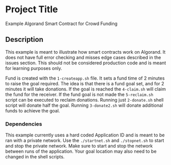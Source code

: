 # Project Title

Example Algorand Smart Contract for Crowd Funding

## Description
This example is meant to illustrate how smart contracts work on Algorand. It does not have full error checking and misses edge cases described in the issues section. This should not be considered production code and is meant for learning purposes only.

Fund is created with the `1-createapp.sh` file. It sets a fund time of 2 minutes to raise the goal required.
The idea is that there is a fund goal set, and for 2 minutes it will take donations. If the goal is reached the `4-claim.sh` will claim the fund for the receiver. If the fund goal is not made the `5-reclaim.sh` script can be executed to reclaim donations. Running just `2-donate.sh` shell script will donate half the goal. Running `3-donate2.sh` will donate additional funds to achieve the goal.


### Dependencies
This example currently uses a hard coded Application ID and is meant to be ran with a private network. Use the `./startnet.sh` and `./stopnet.sh` to start and stop the private network. Make sure to start and stop the network between runs of the application. Your goal location may also need to be changed in the shell scripts.
